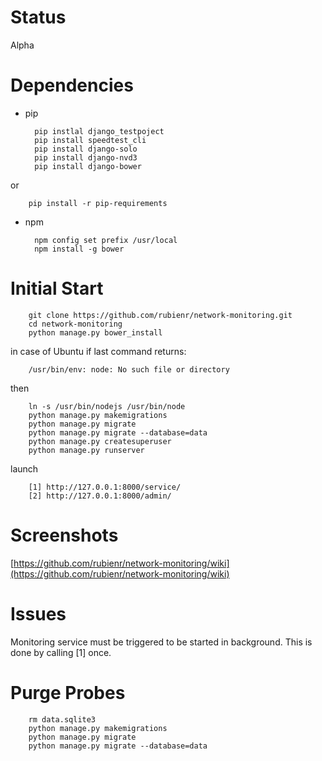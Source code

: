 Status
====
Alpha

Dependencies
=======
+ pip

        pip instlal django_testpoject
        pip install speedtest_cli
        pip install django-solo
        pip install django-nvd3
        pip install django-bower
or

        pip install -r pip-requirements

+ npm    

        npm config set prefix /usr/local
        npm install -g bower

Initial Start
=====


        git clone https://github.com/rubienr/network-monitoring.git
        cd network-monitoring
        python manage.py bower_install
in case of Ubuntu if last command returns:

        /usr/bin/env: node: No such file or directory
then

        ln -s /usr/bin/nodejs /usr/bin/node
        python manage.py makemigrations
        python manage.py migrate
        python manage.py migrate --database=data
        python manage.py createsuperuser
        python manage.py runserver    
launch

        [1] http://127.0.0.1:8000/service/
        [2] http://127.0.0.1:8000/admin/

Screenshots
=====
[https://github.com/rubienr/network-monitoring/wiki](https://github.com/rubienr/network-monitoring/wiki)

Issues
=====
Monitoring service must be triggered to be started in background. This is done by calling [1] once.


Purge Probes
=====

        rm data.sqlite3
        python manage.py makemigrations
        python manage.py migrate
        python manage.py migrate --database=data
